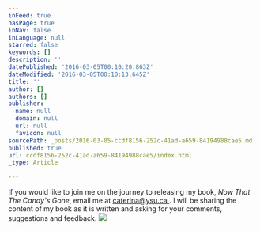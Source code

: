 ```yaml
---
inFeed: true
hasPage: true
inNav: false
inLanguage: null
starred: false
keywords: []
description: ''
datePublished: '2016-03-05T00:10:20.863Z'
dateModified: '2016-03-05T00:10:13.645Z'
title: ''
author: []
authors: []
publisher:
  name: null
  domain: null
  url: null
  favicon: null
sourcePath: _posts/2016-03-05-ccdf8156-252c-41ad-a659-84194988cae5.md
published: true
url: ccdf8156-252c-41ad-a659-84194988cae5/index.html
_type: Article

---
```

If you would like to join me on the journey to releasing my book,   _Now That The Candy's Gone_, email me at [caterina@ysu.ca ][0].  I will be sharing the content of my book as it is written and asking for your comments, suggestions and feedback.  ![](https://the-grid-user-content.s3-us-west-2.amazonaws.com/bc71f47d-89c2-4a78-9bf7-83bd6639d42d.jpg)

[0]: caterina@ysu.ca